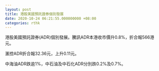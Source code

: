 ```yaml
---
layout: post
title: 港股美國預託證券個別發展
date: 2020-10-24 06:21:55.000000000 +08:00
categories: rthk
---
```


港股美國預託證券(ADR)個別發展。騰訊ADR本港收市價升0.8%，折合報566港元。

滙控ADR折合報32.36元，上升0.11元。

中海油ADR跌逾1%，中石油及中石化ADR分別跌0.2%及0.7%。
